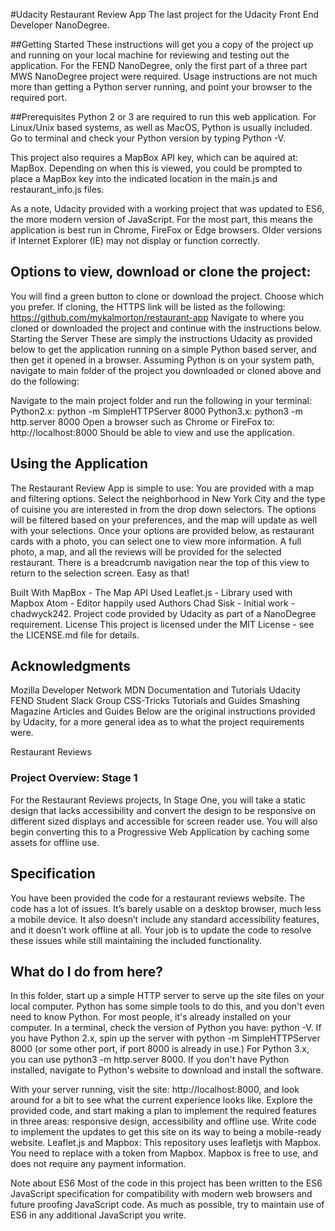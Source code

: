 #Udacity Restaurant Review App 
The last project for the Udacity Front End Developer NanoDegree. 

##Getting Started
These instructions will get you a copy of the project up and running on your local machine for reviewing and testing out the application. For the FEND NanoDegree, only the first part of a three part MWS NanoDegree project were required. Usage instructions are not much more than getting a Python server running, and point your browser to the required port.

##Prerequisites
Python 2 or 3 are required to run this web application. For Linux/Unix based systems, as well as MacOS, Python is usually included. Go to terminal and check your Python version by typing Python -V.

This project also requires a MapBox API key, which can be aquired at: MapBox. Depending on when this is viewed, you could be prompted to place a MapBox key into the indicated location in the main.js and restaurant_info.js files.

As a note, Udacity provided with a working project that was updated to ES6, the more modern version of JavaScript. For the most part, this means the application is best run in Chrome, FireFox or Edge browsers. Older versions if Internet Explorer (IE) may not display or function correctly.

## Options to view, download or clone the project:

You will find a green button to clone or download the project. Choose which you prefer.
If cloning, the HTTPS link will be listed as the following: https://github.com/mykalmorton/restaurant-app
Navigate to where you cloned or downloaded the project and continue with the instructions below.
Starting the Server
These are simply the instructions Udacity as provided below to get the application running on a simple Python based server, and then get it opened in a browser. Assuming Python is on your system path, navigate to main folder of the project you downloaded or cloned above and do the following:

Navigate to the main project folder and run the following in your terminal:
Python2.x: python -m SimpleHTTPServer 8000
Python3.x: python3 -m http.server 8000
Open a browser such as Chrome or FireFox to:
http://localhost:8000
Should be able to view and use the application.

## Using the Application
The Restaurant Review App is simple to use: You are provided with a map and filtering options. Select the neighborhood in New York City and the type of cuisine you are interested in from the drop down selectors. The options will be filtered based on your preferences, and the map will update as well with your selections. Once your options are provided below, as restaurant cards with a photo, you can select one to view more information. A full photo, a map, and all the reviews will be provided for the selected restaurant. There is a breadcrumb navigation near the top of this view to return to the selection screen. Easy as that!

Built With
MapBox - The Map API Used
Leaflet.js - Library used with Mapbox
Atom - Editor happily used
Authors
Chad Sisk - Initial work - chadwyck242.
Project code provided by Udacity as part of a NanoDegree requirement.
License
This project is licensed under the MIT License - see the LICENSE.md file for details.

## Acknowledgments
Mozilla Developer Network MDN Documentation and Tutorials
Udacity FEND Student Slack Group
CSS-Tricks Tutorials and Guides
Smashing Magazine Articles and Guides
Below are the original instructions provided by Udacity, for a more general idea as to what the project requirements were.

Restaurant Reviews
### Project Overview: Stage 1
For the Restaurant Reviews projects, In Stage One, you will take a static design that lacks accessibility and convert the design to be responsive on different sized displays and accessible for screen reader use. You will also begin converting this to a Progressive Web Application by caching some assets for offline use.

## Specification
You have been provided the code for a restaurant reviews website. The code has a lot of issues. It’s barely usable on a desktop browser, much less a mobile device. It also doesn’t include any standard accessibility features, and it doesn’t work offline at all. Your job is to update the code to resolve these issues while still maintaining the included functionality.

## What do I do from here?
In this folder, start up a simple HTTP server to serve up the site files on your local computer. Python has some simple tools to do this, and you don't even need to know Python. For most people, it's already installed on your computer.
In a terminal, check the version of Python you have: python -V. If you have Python 2.x, spin up the server with python -m SimpleHTTPServer 8000 (or some other port, if port 8000 is already in use.) For Python 3.x, you can use python3 -m http.server 8000. If you don't have Python installed, navigate to Python's website to download and install the software.

With your server running, visit the site: http://localhost:8000, and look around for a bit to see what the current experience looks like.
Explore the provided code, and start making a plan to implement the required features in three areas: responsive design, accessibility and offline use.
Write code to implement the updates to get this site on its way to being a mobile-ready website.
Leaflet.js and Mapbox:
This repository uses leafletjs with Mapbox. You need to replace <your MAPBOX API KEY HERE> with a token from Mapbox. Mapbox is free to use, and does not require any payment information.

Note about ES6
Most of the code in this project has been written to the ES6 JavaScript specification for compatibility with modern web browsers and future proofing JavaScript code. As much as possible, try to maintain use of ES6 in any additional JavaScript you write.